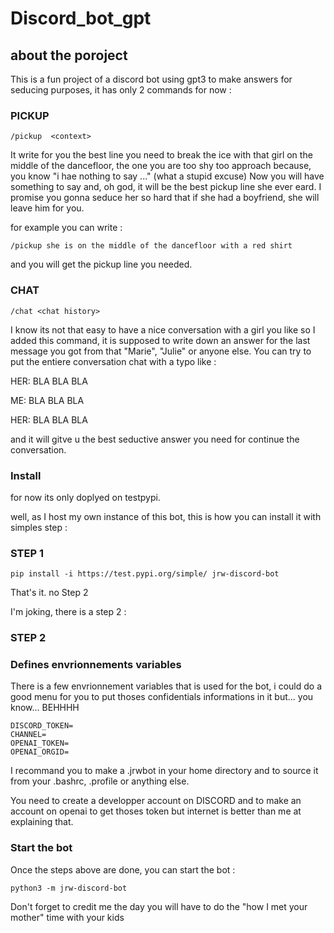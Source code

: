 # Discord_bot_gpt

## about the poroject 

This is a fun project of a discord bot using gpt3 to make answers for seducing purposes, 
it has only 2 commands for now :

### PICKUP

`/pickup  <context>`

It write for you the best line you need to break the ice with that girl on the middle of the dancefloor, the one you are too shy too approach because, you know "i hae nothing to say ..." (what a stupid excuse) Now you will have something to say and, oh god, it will be  the best pickup line she ever eard. I promise you gonna seduce her so hard that if she had a boyfriend, she will leave him for you.

for example you can write : 

`/pickup she is on the middle of the dancefloor with a red shirt`

and you will get the pickup line you needed.

### CHAT

`/chat <chat history>`

I know its not that easy to have a nice conversation with a girl you like so I added this command, it is supposed to write down an answer for the last message you got from that "Marie", "Julie" or anyone else.
You can try to put the entiere conversation chat with a typo like :

HER: BLA BLA BLA

ME: BLA BLA BLA

HER: BLA BLA BLA

and it will gitve u the best seductive answer you need for continue the conversation.


### Install

for now its only doplyed on testpypi.

well, as I host my own instance of this bot, this is how you can install it with simples step :

 ### STEP 1

`pip install -i https://test.pypi.org/simple/ jrw-discord-bot`

That's it. no Step 2

I'm joking, there is a step 2 :

### STEP 2

### Defines envrionnements variables

There is a few envrionnement variables that is used for the bot, i could do a good menu for you to put thoses confidentials informations in it but... you know... BEHHHH

```
DISCORD_TOKEN=
CHANNEL=
OPENAI_TOKEN=
OPENAI_ORGID=
```

I recommand you to make a .jrwbot in your home directory and to source it from your .bashrc, .profile or anything else.

You need to create a developper account on DISCORD and to make an account on openai to get thoses token but internet is better than me at explaining that.

### Start the bot

Once the steps above are done, you can start the bot : 

`python3 -m jrw-discord-bot`







Don't forget to credit me the day you will have to do the "how I met your mother" time with your kids